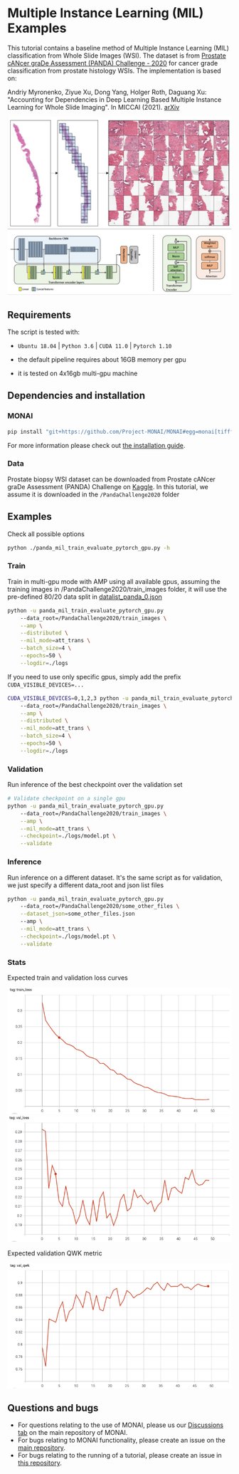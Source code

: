 # Multiple Instance Learning (MIL) Examples

This tutorial contains a baseline method of Multiple Instance Learning (MIL) classification from Whole Slide Images (WSI).
The dataset is from  [Prostate cANcer graDe Assessment (PANDA) Challenge - 2020](https://www.kaggle.com/c/prostate-cancer-grade-assessment/) for cancer grade classification from prostate histology WSIs.
The implementation is based on:

Andriy Myronenko, Ziyue Xu, Dong Yang, Holger Roth, Daguang Xu: "Accounting for Dependencies in Deep Learning Based Multiple Instance Learning for Whole Slide Imaging". In MICCAI (2021). [arXiv](https://arxiv.org/abs/2111.01556)

![mil_patches](./mil_patches.jpg)
![mil_network](./mil_network.jpg)

## Requirements

The script is tested with:

- `Ubuntu 18.04` | `Python 3.6` | `CUDA 11.0` | `Pytorch 1.10`

- the default pipeline requires about 16GB memory per gpu

- it is tested on 4x16gb multi-gpu machine

## Dependencies and installation

### MONAI

```bash
pip install "git+https://github.com/Project-MONAI/MONAI#egg=monai[tifffile,imagecodecs]"
```

For more information please check out [the installation guide](https://docs.monai.io/en/latest/installation.html).

### Data

Prostate biopsy WSI dataset can be downloaded from Prostate cANcer graDe Assessment (PANDA) Challenge on [Kaggle](https://www.kaggle.com/c/prostate-cancer-grade-assessment/data).
In this tutorial, we assume it is downloaded in the `/PandaChallenge2020` folder

## Examples

Check all possible options

```bash
python ./panda_mil_train_evaluate_pytorch_gpu.py -h
```

### Train

Train in multi-gpu mode with AMP using all available gpus,
assuming the training images in /PandaChallenge2020/train_images folder,
it will use the pre-defined 80/20 data split in [datalist_panda_0.json](https://drive.google.com/drive/u/0/folders/1CAHXDZqiIn5QUfg5A7XsK1BncRu6Ftbh)

```bash
python -u panda_mil_train_evaluate_pytorch_gpu.py
    --data_root=/PandaChallenge2020/train_images \
    --amp \
    --distributed \
    --mil_mode=att_trans \
    --batch_size=4 \
    --epochs=50 \
    --logdir=./logs
```

If you need to use only specific gpus, simply add the prefix `CUDA_VISIBLE_DEVICES=...`

```bash
CUDA_VISIBLE_DEVICES=0,1,2,3 python -u panda_mil_train_evaluate_pytorch_gpu.py
    --data_root=/PandaChallenge2020/train_images \
    --amp \
    --distributed \
    --mil_mode=att_trans \
    --batch_size=4 \
    --epochs=50 \
    --logdir=./logs
```

### Validation

Run inference of the best checkpoint over the validation set

```bash
# Validate checkpoint on a single gpu
python -u panda_mil_train_evaluate_pytorch_gpu.py
    --data_root=/PandaChallenge2020/train_images \
    --amp \
    --mil_mode=att_trans \
    --checkpoint=./logs/model.pt \
    --validate
```

### Inference

Run inference on a different dataset. It's the same script as for validation,
we just specify a different data_root and json list files

```bash
python -u panda_mil_train_evaluate_pytorch_gpu.py
    --data_root=/PandaChallenge2020/some_other_files \
    --dataset_json=some_other_files.json
    --amp \
    --mil_mode=att_trans \
    --checkpoint=./logs/model.pt \
    --validate
```

### Stats

Expected train and validation loss curves

![mil_train_loss](./mil_train_loss.png)
![mil_val_loss](./mil_val_loss.png)

Expected validation QWK metric

![mil_val_qwk](./mil_val_qwk.png)

## Questions and bugs

- For questions relating to the use of MONAI, please us our [Discussions tab](https://github.com/Project-MONAI/MONAI/discussions) on the main repository of MONAI.
- For bugs relating to MONAI functionality, please create an issue on the [main repository](https://github.com/Project-MONAI/MONAI/issues).
- For bugs relating to the running of a tutorial, please create an issue in [this repository](https://github.com/Project-MONAI/Tutorials/issues).
